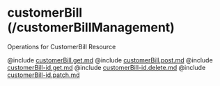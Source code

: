 <!--
    ATTENTION: This file was generated via gradle!
               Do NOT manually edit this file! Any such changes will be overwritten!
-->

# customerBill (/customerBillManagement)

Operations for CustomerBill Resource

@include [customerBill.get.md](customerBill.get.md)
@include [customerBill.post.md](customerBill.post.md)
@include [customerBill-id.get.md](customerBill-id.get.md)
@include [customerBill-id.delete.md](customerBill-id.delete.md)
@include [customerBill-id.patch.md](customerBill-id.patch.md)
